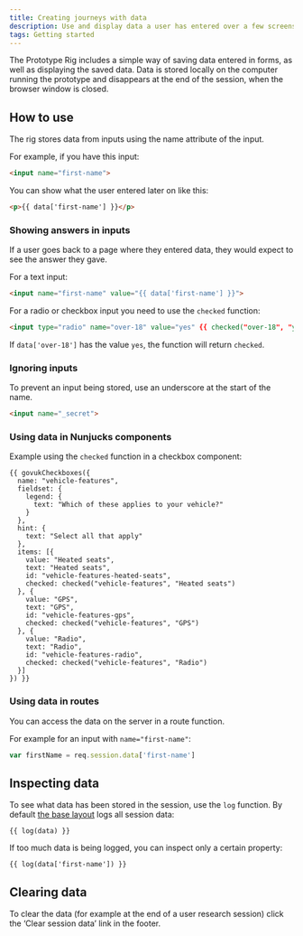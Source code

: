 ```yaml
---
title: Creating journeys with data
description: Use and display data a user has entered over a few screens.
tags: Getting started
---
```


The Prototype Rig includes a simple way of saving data entered in forms, as well as displaying the saved data. Data is stored locally on the computer running the prototype and disappears at the end of the session, when the browser window is closed.

## How to use

The rig stores data from inputs using the name attribute of the input.

For example, if you have this input:

```html
<input name="first-name">
```

You can show what the user entered later on like this:

```html
<p>{{ data['first-name'] }}</p>
```

### Showing answers in inputs

If a user goes back to a page where they entered data, they would expect to see the answer they gave.

For a text input:

```html
<input name="first-name" value="{{ data['first-name'] }}">
```

For a radio or checkbox input you need to use the `checked` function:

```html
<input type="radio" name="over-18" value="yes" {{ checked("over-18", "yes") }}>
```

If `data['over-18']` has the value `yes`, the function will return `checked`.

### Ignoring inputs

To prevent an input being stored, use an underscore at the start of the name.

```html
<input name="_secret">
```

### Using data in Nunjucks components

Example using the `checked` function in a checkbox component:

```njk
{{ govukCheckboxes({
  name: "vehicle-features",
  fieldset: {
    legend: {
      text: "Which of these applies to your vehicle?"
    }
  },
  hint: {
    text: "Select all that apply"
  },
  items: [{
    value: "Heated seats",
    text: "Heated seats",
    id: "vehicle-features-heated-seats",
    checked: checked("vehicle-features", "Heated seats")
  }, {
    value: "GPS",
    text: "GPS",
    id: "vehicle-features-gps",
    checked: checked("vehicle-features", "GPS")
  }, {
    value: "Radio",
    text: "Radio",
    id: "vehicle-features-radio",
    checked: checked("vehicle-features", "Radio")
  }]
}) }}
```

### Using data in routes

You can access the data on the server in a route function.

For example for an input with `name="first-name"`:

```js
var firstName = req.session.data['first-name']
```

## Inspecting data

To see what data has been stored in the session, use the `log` function. By default [the base layout](https://github.com/paulrobertlloyd/govuk-prototype-rig/blob/d08e474abef5d107fb467afd7aaa403921fa4bff/app/layouts/base.njk#L92) logs all session data:

```njk
{{ log(data) }}
```

If too much data is being logged, you can inspect only a certain property:

```njk
{{ log(data['first-name']) }}
```

## Clearing data

To clear the data (for example at the end of a user research session) click the ‘Clear session data’ link in the footer.
